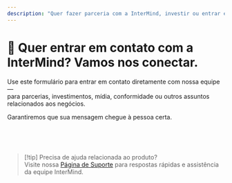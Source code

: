 ```yaml
---
description: "Quer fazer parceria com a InterMind, investir ou entrar em contato com nossa equipe executiva? Use este formulário para consultas comerciais, solicitações de mídia ou questões legais."
---
```


# 🤝 Quer entrar em contato com a InterMind? Vamos nos conectar.

Use este formulário para entrar em contato diretamente com nossa equipe —  
para parcerias, investimentos, mídia, conformidade ou outros assuntos relacionados aos negócios.

Garantiremos que sua mensagem chegue à pessoa certa.

<br>

<ContactForm  
  formStyle="margin: 1rem auto;"  
  categoryLabel="Qual é o motivo do seu contato?"  
  categoryPlaceholderText="Escolha seu tópico..."  
  messageLabel="Mensagem (opcional)"  
  messagePlaceholderText="Compartilhe qualquer contexto relevante, cronogramas ou informações que gostaria que considerássemos."  
  buttonText="Enviar sua mensagem"  
  :services="[
    'Quero explorar uma parceria',
    'Estou interessado em investir',
    'Tenho uma consulta de mídia ou RP',
    'Tenho uma questão legal ou de conformidade',
    'Quero reportar abuso ou má conduta',
    'Algo mais'
  ]"
/>

<br>

> [!tip] Precisa de ajuda relacionada ao produto?  
> Visite nossa [Página de Suporte](../help) para respostas rápidas e assistência da equipe InterMind.
